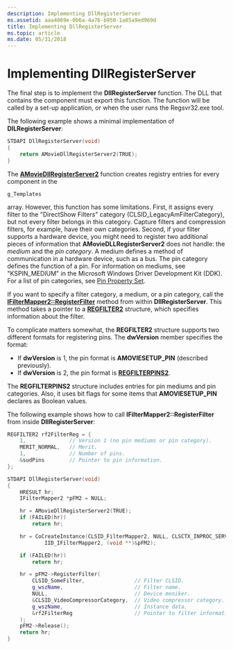 ```yaml
---
description: Implementing DllRegisterServer
ms.assetid: aaa4069e-0b6a-4a76-b950-1a85a9ed969d
title: Implementing DllRegisterServer
ms.topic: article
ms.date: 05/31/2018
---
```


# Implementing DllRegisterServer

The final step is to implement the **DllRegisterServer** function. The DLL that contains the component must export this function. The function will be called by a set-up application, or when the user runs the Regsvr32.exe tool.

The following example shows a minimal implementation of **DlLRegisterServer**:


```C++
STDAPI DllRegisterServer(void)
{
    return AMovieDllRegisterServer2(TRUE);
}
```



The [**AMovieDllRegisterServer2**](amoviedllregisterserver2.md) function creates registry entries for every component in the


```
g_Templates
```



array. However, this function has some limitations. First, it assigns every filter to the "DirectShow Filters" category (CLSID\_LegacyAmFilterCategory), but not every filter belongs in this category. Capture filters and compression filters, for example, have their own categories. Second, if your filter supports a hardware device, you might need to register two additional pieces of information that **AMovieDLLRegisterServer2** does not handle: the *medium* and the *pin category*. A medium defines a method of communication in a hardware device, such as a bus. The pin category defines the function of a pin. For information on mediums, see "KSPIN\_MEDIUM" in the Microsoft Windows Driver Development Kit (DDK). For a list of pin categories, see [Pin Property Set](pin-property-set.md).

If you want to specify a filter category, a medium, or a pin category, call the [**IFilterMapper2::RegisterFilter**](/windows/desktop/api/Strmif/nf-strmif-ifiltermapper2-registerfilter) method from within **DllRegisterServer**. This method takes a pointer to a [**REGFILTER2**](/windows/desktop/api/strmif/ns-strmif-regfilter2) structure, which specifies information about the filter.

To complicate matters somewhat, the **REGFILTER2** structure supports two different formats for registering pins. The **dwVersion** member specifies the format:

-   If **dwVersion** is 1, the pin format is **AMOVIESETUP\_PIN** (described previously).
-   If **dwVersion** is 2, the pin format is [**REGFILTERPINS2**](/windows/desktop/api/strmif/ns-strmif-regfilterpins2).

The **REGFILTERPINS2** structure includes entries for pin mediums and pin categories. Also, it uses bit flags for some items that **AMOVIESETUP\_PIN** declares as Boolean values.

The following example shows how to call **IFilterMapper2::RegisterFilter** from inside **DllRegisterServer**:


```C++
REGFILTER2 rf2FilterReg = {
    1,              // Version 1 (no pin mediums or pin category).
    MERIT_NORMAL,   // Merit.
    1,              // Number of pins.
    &sudPins        // Pointer to pin information.
};

STDAPI DllRegisterServer(void)
{
    HRESULT hr;
    IFilterMapper2 *pFM2 = NULL;

    hr = AMovieDllRegisterServer2(TRUE);
    if (FAILED(hr))
        return hr;

    hr = CoCreateInstance(CLSID_FilterMapper2, NULL, CLSCTX_INPROC_SERVER,
            IID_IFilterMapper2, (void **)&pFM2);

    if (FAILED(hr))
        return hr;

    hr = pFM2->RegisterFilter(
        CLSID_SomeFilter,                // Filter CLSID. 
        g_wszName,                       // Filter name.
        NULL,                            // Device moniker. 
        &CLSID_VideoCompressorCategory,  // Video compressor category.
        g_wszName,                       // Instance data.
        &rf2FilterReg                    // Pointer to filter information.
    );
    pFM2->Release();
    return hr;
}
```



 

 



